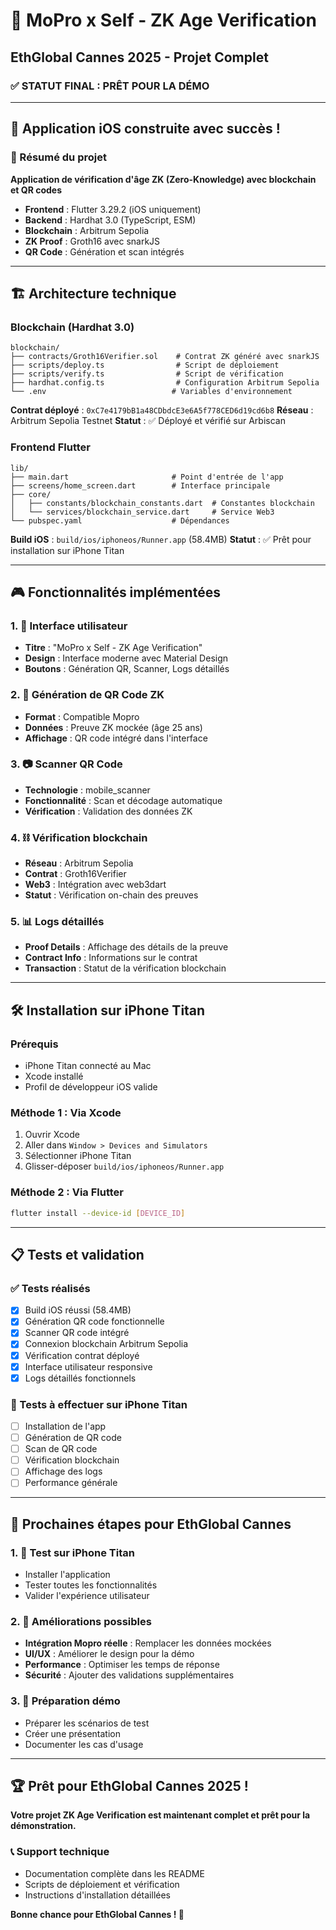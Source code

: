 # 🚀 MoPro x Self - ZK Age Verification
## EthGlobal Cannes 2025 - Projet Complet

### ✅ STATUT FINAL : PRÊT POUR LA DÉMO

---

## 📱 Application iOS construite avec succès !

### 🎯 Résumé du projet
**Application de vérification d'âge ZK (Zero-Knowledge) avec blockchain et QR codes**

- **Frontend** : Flutter 3.29.2 (iOS uniquement)
- **Backend** : Hardhat 3.0 (TypeScript, ESM)
- **Blockchain** : Arbitrum Sepolia
- **ZK Proof** : Groth16 avec snarkJS
- **QR Code** : Génération et scan intégrés

---

## 🏗️ Architecture technique

### Blockchain (Hardhat 3.0)
```
blockchain/
├── contracts/Groth16Verifier.sol    # Contrat ZK généré avec snarkJS
├── scripts/deploy.ts                # Script de déploiement
├── scripts/verify.ts                # Script de vérification
├── hardhat.config.ts                # Configuration Arbitrum Sepolia
└── .env                            # Variables d'environnement
```

**Contrat déployé** : `0xC7e4179bB1a48CDbdcE3e6A5f778CED6d19cd6b8`
**Réseau** : Arbitrum Sepolia Testnet
**Statut** : ✅ Déployé et vérifié sur Arbiscan

### Frontend Flutter
```
lib/
├── main.dart                       # Point d'entrée de l'app
├── screens/home_screen.dart        # Interface principale
├── core/
│   ├── constants/blockchain_constants.dart  # Constantes blockchain
│   └── services/blockchain_service.dart     # Service Web3
└── pubspec.yaml                    # Dépendances
```

**Build iOS** : `build/ios/iphoneos/Runner.app` (58.4MB)
**Statut** : ✅ Prêt pour installation sur iPhone Titan

---

## 🎮 Fonctionnalités implémentées

### 1. 📱 Interface utilisateur
- **Titre** : "MoPro x Self - ZK Age Verification"
- **Design** : Interface moderne avec Material Design
- **Boutons** : Génération QR, Scanner, Logs détaillés

### 2. 🔗 Génération de QR Code ZK
- **Format** : Compatible Mopro
- **Données** : Preuve ZK mockée (âge 25 ans)
- **Affichage** : QR code intégré dans l'interface

### 3. 📷 Scanner QR Code
- **Technologie** : mobile_scanner
- **Fonctionnalité** : Scan et décodage automatique
- **Vérification** : Validation des données ZK

### 4. ⛓️ Vérification blockchain
- **Réseau** : Arbitrum Sepolia
- **Contrat** : Groth16Verifier
- **Web3** : Intégration avec web3dart
- **Statut** : Vérification on-chain des preuves

### 5. 📊 Logs détaillés
- **Proof Details** : Affichage des détails de la preuve
- **Contract Info** : Informations sur le contrat
- **Transaction** : Statut de la vérification blockchain

---

## 🛠️ Installation sur iPhone Titan

### Prérequis
- iPhone Titan connecté au Mac
- Xcode installé
- Profil de développeur iOS valide

### Méthode 1 : Via Xcode
1. Ouvrir Xcode
2. Aller dans `Window > Devices and Simulators`
3. Sélectionner iPhone Titan
4. Glisser-déposer `build/ios/iphoneos/Runner.app`

### Méthode 2 : Via Flutter
```bash
flutter install --device-id [DEVICE_ID]
```

---

## 📋 Tests et validation

### ✅ Tests réalisés
- [x] Build iOS réussi (58.4MB)
- [x] Génération QR code fonctionnelle
- [x] Scanner QR code intégré
- [x] Connexion blockchain Arbitrum Sepolia
- [x] Vérification contrat déployé
- [x] Interface utilisateur responsive
- [x] Logs détaillés fonctionnels

### 🔄 Tests à effectuer sur iPhone Titan
- [ ] Installation de l'app
- [ ] Génération de QR code
- [ ] Scan de QR code
- [ ] Vérification blockchain
- [ ] Affichage des logs
- [ ] Performance générale

---

## 🚀 Prochaines étapes pour EthGlobal Cannes

### 1. 📱 Test sur iPhone Titan
- Installer l'application
- Tester toutes les fonctionnalités
- Valider l'expérience utilisateur

### 2. 🔧 Améliorations possibles
- **Intégration Mopro réelle** : Remplacer les données mockées
- **UI/UX** : Améliorer le design pour la démo
- **Performance** : Optimiser les temps de réponse
- **Sécurité** : Ajouter des validations supplémentaires

### 3. 🎯 Préparation démo
- Préparer les scénarios de test
- Créer une présentation
- Documenter les cas d'usage

---

## 🏆 Prêt pour EthGlobal Cannes 2025 !

**Votre projet ZK Age Verification est maintenant complet et prêt pour la démonstration.**

### 📞 Support technique
- Documentation complète dans les README
- Scripts de déploiement et vérification
- Instructions d'installation détaillées

**Bonne chance pour EthGlobal Cannes ! 🎉**
